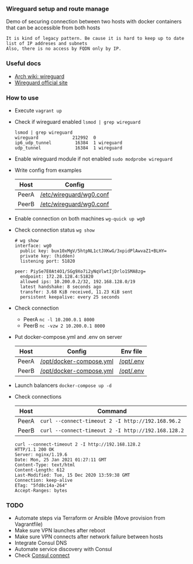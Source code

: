 ### Wireguard setup and route manage

Demo of securing connection between two hosts with docker containers that can be accessible from both hosts

```
It is kind of legacy pattern. Be cause it is hard to keep up to date list of IP addreses and subnets
Also, there is no access by FQDN only by IP.
``` 

### Useful docs

* [Arch wiki: wireguard](https://wiki.archlinux.org/index.php/WireGuard)
* [Wireguard official site](https://www.wireguard.com/netns/)

### How to use

* Execute `vagrant up`
* Check if wireguard enabled `lsmod | grep wireguard`

    ```
    lsmod | grep wireguard
    wireguard             212992  0
    ip6_udp_tunnel         16384  1 wireguard
    udp_tunnel             16384  1 wireguard
    ```

* Enable wireguard module if not enabled `sudo modprobe wireguard`
* Write config from examples

    | Host | Config | 
    | --- | --- |
    | PeerA | [/etc/wireguard/wg0.conf](wireguard-docker/files/peer-a/etc/wireguard/wg0.conf) |
    | PeerB | [/etc/wireguard/wg0.conf](wireguard-docker/files/peer-b/etc/wireguard/wg0.conf) |

* Enable connection on both machines `wg-quick up wg0`
* Check connection status `wg show`

    ```
    # wg show
    interface: wg0
      public key: bux10xMgV/5htpNL1ctJXKwG/3xpidPlAwvaZ1+BLHY=
      private key: (hidden)
      listening port: 51820
    
    peer: PiySe7E0At4O1/SGg9Xo7i2yNqVlwtIjDrlo1SMA8zg=
      endpoint: 172.28.128.4:51820
      allowed ips: 10.200.0.2/32, 192.168.128.0/19
      latest handshake: 8 seconds ago
      transfer: 3.68 KiB received, 11.23 KiB sent
      persistent keepalive: every 25 seconds
    ```

* Check connection
    * PeerA `nc -l 10.200.0.1 8000`
    * PeerB `nc -vzw 2 10.200.0.1 8000`

* Put docker-compose.yml and .env on server

    | Host | Config | Env file |
    |---|---|---|
    | PeerA | [/opt/docker-compose.yml](wireguard-docker/files/docker-compose.yml) | [/opt/.env](wireguard-docker/files/peer-a/.env) |
    | PeerB | [/opt/docker-compose.yml](wireguard-docker/files/docker-compose.yml) | [/opt/.env](wireguard-docker/files/peer-b/.env) |

* Launch balancers `docker-compose up -d`
* Check connections

    | Host | Command |
    |---|---|
    | PeerA | `curl --connect-timeout 2 -I http://192.168.96.2` |
    | PeerB | `curl --connect-timeout 2 -I http://192.168.128.2` |

    ```
    curl --connect-timeout 2 -I http://192.168.128.2
    HTTP/1.1 200 OK
    Server: nginx/1.19.6
    Date: Mon, 25 Jan 2021 01:27:11 GMT
    Content-Type: text/html
    Content-Length: 612
    Last-Modified: Tue, 15 Dec 2020 13:59:38 GMT
    Connection: keep-alive
    ETag: "5fd8c14a-264"
    Accept-Ranges: bytes
    ```

### TODO

* Automate steps via Terraform or Ansible (Move provision from Vagrantfile)
* Make sure VPN launches after reboot
* Make sure VPN connects after network failure between hosts
* Integrate Consul DNS
* Automate service discovery with Consul
* Check [Consul connect](https://www.consul.io/docs/connect/connect-internals)
